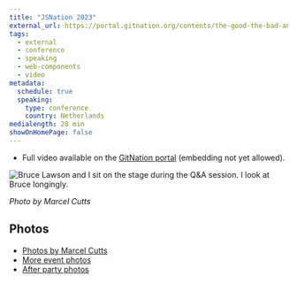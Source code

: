 ```yaml
---
title: "JSNation 2023"
external_url: https://portal.gitnation.org/contents/the-good-the-bad-and-the-web-components
tags:
  - external
  - conference
  - speaking
  - web-components
  - video
metadata:
  schedule: true
  speaking:
    type: conference
    country: Netherlands
medialength: 28 min
showOnHomePage: false
---
```

* Full video available on the [GitNation portal](https://portal.gitnation.org/contents/the-good-the-bad-and-the-web-components) (embedding not yet allowed).

<img src="/web/img/posts/jsnation-2023.jpg" alt="Bruce Lawson and I sit on the stage during the Q&A session. I look at Bruce longingly." sizes="(min-width: 61.25em) 40.625em, 100vw" eleventy:widths="400,800">

_Photo by Marcel Cutts_

## Photos

* [Photos by Marcel Cutts](https://photos.google.com/share/AF1QipN9SippyZiEPpkACBQHgBuMiFB6M53-1fVWw7sCK8fUh28kR-O_01JxH1fIWzsUEA?key=bW41Y25xWFRNUHJLTzRBdzVSbnlycTZrb1lPcVpR)
* [More event photos](https://photos.google.com/share/AF1QipOzRQvO03B0QohzXlqKI2V0bIQZdujXRcKq0B3isWJRO0ppPKBLisMBEi_eExibww?key=T09ZQUtDNEw2bUtvQjJ3R1NQUklDMExJcThuMlJ3)
* [After party photos](https://photos.google.com/share/AF1QipP9fjoOM4ioAb7C4RuQWP2PucZLoYCzXuBhSurx1TyJL7MPAiofgZf7XjWx9k_nyQ?key=cEtlQkR1LWRuYUM5elc2UGNTMF9iT19SSWdNdHV3)